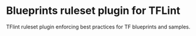 # Blueprints ruleset plugin for TFLint

TFlint ruleset plugin  enforcing best practices for TF blueprints and samples.
